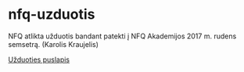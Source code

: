 # nfq-uzduotis

NFQ atlikta užduotis bandant patekti į NFQ Akademijos 2017 m. rudens semsetrą. (Karolis Kraujelis)

[Užduoties puslapis](https://www.l5roleplay.lt/nfq)